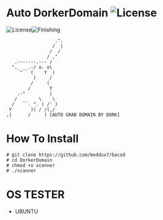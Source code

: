 # Auto DorkerDomain ![License](https://img.shields.io/badge/V.05-blue.svg)
![License](https://img.shields.io/badge/DorkerDomain-blue.svg)![Finishing](https://img.shields.io/badge/July-262020-blue.svg)

                      .".
                     /  |
                    /  /
                   / ,"
       .-------.--- /
      "._ __.-/ o. o\
         "   (    Y  )
              )     /
             /     (
            /       Y
        .-"         |
       /  _     \    \
      /    `. ". ) /' )
     Y       )( / /(,/
    ,|      /     ) [AUTO GRAB DOMAIN BY DORK]
 
# How To Install
    # git clone https://github.com/beddux7/bacod
    # cd DorkerDomain
    # chmod +x scanner
    # ./scanner
    
# OS TESTER
- UBUNTU
